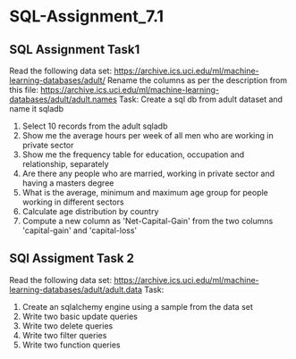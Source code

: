 # SQL-Assignment_7.1
SQL Assignment Task1
----------------------
Read the following data set:
https://archive.ics.uci.edu/ml/machine-learning-databases/adult/
Rename the columns as per the description from this file:
https://archive.ics.uci.edu/ml/machine-learning-databases/adult/adult.names
Task:
Create a sql db from adult dataset and name it sqladb
1. Select 10 records from the adult sqladb
2. Show me the average hours per week of all men who are working in private sector
3. Show me the frequency table for education, occupation and relationship, separately
4. Are there any people who are married, working in private sector and having a masters
degree
5. What is the average, minimum and maximum age group for people working in different
sectors
6. Calculate age distribution by country
7. Compute a new column as 'Net-Capital-Gain' from the two columns 'capital-gain' and
'capital-loss'

SQl Assigment Task 2
--------------------
Read the following data set:
https://archive.ics.uci.edu/ml/machine-learning-databases/adult/adult.data
Task:
1. Create an sqlalchemy engine using a sample from the data set
2. Write two basic update queries
3. Write two delete queries
4. Write two filter queries
5. Write two function queries
